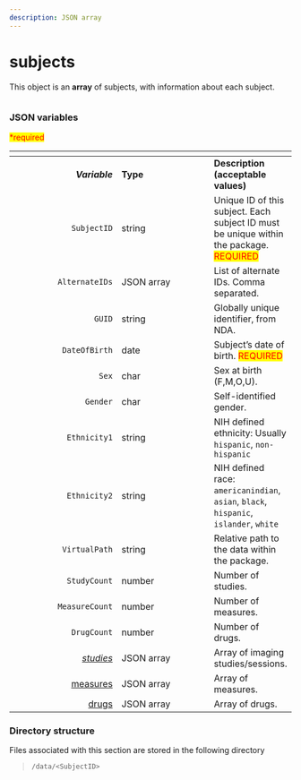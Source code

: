 ```yaml
---
description: JSON array
---
```


# subjects

This object is an **array** of subjects, with information about each subject.

<figure><img src="https://mermaid.ink/img/pako:eNqVlF1vmzAUhv9K5CoSkSAiEU2JK_Wqu5mmTVrvJm48fEi8Akb-0MKi_PfZBjuB9qLlAr8HP-_x8TFwRiWngDA6CNIdF99-Fu3CXIJzlSRPHSlfyQGicVw9Xmejry8_vju1MiAlikT2dovYBKyDmrUgo6BmBJw6EKyBVsnoRs8om5qyUrk1EqsYb4noVwPlniZPUv_-A6VJ5IXPMs4fBNcdaUndSyYjFyU-9Ki32nRKU2ZKH8d3iAaI1MIgXrzDUKEPMnL3MDsktEuY_doV3PB2OtQ6r3K5HCzJ2h6SII2sWG3PyUoPvUVtHywoJ2e1XN403mLXcICv8cI9WHlfOFRXxxgMHh_NHH4j1uD1YPDRxBC2oPoaFqF8y9T4rqqq2HRL8FdIKJFHIgTp8XZqmqzyGeOsC5-xTlrxEePMHk70I97B49-44ID7NI0HD77LsmzUyV9G1RFn3QnFqAHREEbN53-2uQqkjtBAgbCRFCqia1Wgor0YVHem-_CFMsUFwhWpJcSIaMVf-rZEWAkNHnpmxPxNmkCZT-4X55MY4TM6IZzGqEd4m-7Wuzx7yHf55mGb77P8EqN_zpGu98OV3-83m902zy__ASVglHU?type=png" alt=""><figcaption></figcaption></figure>

### JSON variables

<mark style="color:red;">\*required</mark>

<table data-header-hidden><thead><tr><th width="179.0144927536232" align="right"></th><th width="152.00000000000003"></th><th></th></tr></thead><tbody><tr><td align="right"><em><strong>Variable</strong></em></td><td><strong>Type</strong></td><td><strong>Description (acceptable values)</strong></td></tr><tr><td align="right"><code>SubjectID</code></td><td>string</td><td>Unique ID of this subject. Each subject ID must be unique within the package. <mark style="color:red;">REQUIRED</mark></td></tr><tr><td align="right"><code>AlternateIDs</code></td><td>JSON array</td><td>List of alternate IDs. Comma separated.</td></tr><tr><td align="right"><code>GUID</code></td><td>string</td><td>Globally unique identifier, from NDA.</td></tr><tr><td align="right"><code>DateOfBirth</code></td><td>date</td><td>Subject’s date of birth. <mark style="color:red;">REQUIRED</mark></td></tr><tr><td align="right"><code>Sex</code></td><td>char</td><td>Sex at birth (F,M,O,U).</td></tr><tr><td align="right"><code>Gender</code></td><td>char</td><td>Self-identified gender.</td></tr><tr><td align="right"><code>Ethnicity1</code></td><td>string</td><td>NIH defined ethnicity: Usually <code>hispanic</code>, <code>non-hispanic</code></td></tr><tr><td align="right"><code>Ethnicity2</code></td><td>string</td><td>NIH defined race: <code>americanindian</code>, <code>asian</code>, <code>black</code>, <code>hispanic</code>, <code>islander</code>, <code>white</code></td></tr><tr><td align="right"><code>VirtualPath</code></td><td>string</td><td>Relative path to the data within the package.</td></tr><tr><td align="right"><code>StudyCount</code></td><td>number</td><td>Number of studies.</td></tr><tr><td align="right"><code>MeasureCount</code></td><td>number</td><td>Number of measures.</td></tr><tr><td align="right"><code>DrugCount</code></td><td>number</td><td>Number of drugs.</td></tr><tr><td align="right"><a href="studies/"><em>studies</em></a></td><td>JSON array</td><td>Array of imaging studies/sessions.</td></tr><tr><td align="right"><a href="measures.md">measures</a></td><td>JSON array</td><td>Array of measures.</td></tr><tr><td align="right"><a href="drugs.md">drugs</a></td><td>JSON array</td><td>Array of drugs.</td></tr></tbody></table>

### Directory structure

Files associated with this section are stored in the following directory

> `/data/<SubjectID>`
